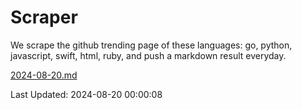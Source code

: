 # Scraper

We scrape the github trending page of these languages: go, python, javascript, swift, html, ruby, and push a markdown result everyday.

[2024-08-20.md](https://github.com/henson/Scraper/blob/master/2024-08-20.md)

Last Updated: 2024-08-20 00:00:08